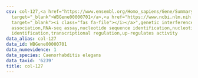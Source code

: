 ```yaml
---
csv: col-127,<a href="https://www.ensembl.org/Homo_sapiens/Gene/Summary?db=core;g=WBGene00000701"
  target="_blank">WBGene00000701</a>,<a href="https://www.ncbi.nlm.nih.gov/pubmed/27496166"
  target="_blank"><i class="fas fa-file"></i></a>",genetic interference,functional
  association,RNA-seq assay,nucleotide sequence identification,nucleotide sequence
  identification,transcriptional regulation,up-regulates activity
data_alias: col-127
data_id: WBGene00000701
data_numevidence: 1
data_species: Caenorhabditis elegans
data_taxid: '6239'
title: col-127
---
```

